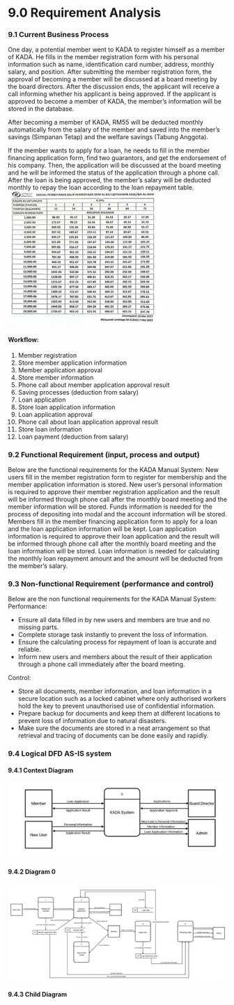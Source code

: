# 9.0 Requirement Analysis
### 9.1 Current Business Process 
One day, a potential member went to KADA to register himself as a member of KADA. He fills in the member registration form with his personal information such as name, identification card number, address, monthly salary, and position. After submitting the member registration form, the approval of becoming a member will be discussed at a board meeting by the board directors. After the discussion ends, the applicant will receive a call informing whether his applicant is being approved. If the applicant is approved to become a member of KADA, the member’s information will be stored in the database. 

After becoming a member of KADA, RM55 will be deducted monthly automatically from the salary of the member and saved into the member’s savings (Simpanan Tetap) and the welfare savings (Tabung Anggota). 

If the member wants to apply for a loan, he needs to fill in the member financing application form, find two guarantors, and get the endorsement of his company. Then, the application will be discussed at the board meeting and he will be informed the status of the application through a phone call. After the loan is being approved, the member’s salary will be deducted monthly to repay the loan according to the loan repayment table.  
![Loan Repayment Table](https://github.com/Bomi3002/TechHigh5/blob/main/Project%20Proposal%20and%20Planning/9.0%20Requirement%20Analysis/Loan%20Repayment%20Table.png)

#### Workflow:
1. Member registration
2. Store member application information
3. Member application approval 
4. Store member information
5. Phone call about member application approval result
6. Saving processes (deduction from salary)
7. Loan application
8. Store loan application information
9. Loan application approval
10. Phone call about loan application approval result
11. Store loan information
12. Loan payment (deduction from salary)

### 9.2 Functional Requirement (input, process and output)
Below are the functional requirements for the KADA Manual System:
New users fill in the member registration form to register for membership and the member application information is stored.
New user’s personal information is required to approve their member registration application and the result will be informed through phone call after the monthly board meeting and the member information will be stored. 
Funds information is needed for the process of depositing into modal and the account information will be stored.
Members fill in the member financing application form to apply for a loan and the loan application information will be kept.
Loan application information is required to approve their loan application and the result will be informed through phone call after the monthly board meeting and the loan information will be stored. 
Loan information is needed for calculating the monthly loan repayment amount and the amount will be deducted from the member’s salary.

### 9.3 Non-functional Requirement (performance and control)
Below are the non functional requirements for the KADA Manual System:
Performance:
- Ensure all data filled in by new users and members are true and no missing parts.
- Complete storage task instantly to prevent the loss of information.
- Ensure the calculating process for repayment of loan is accurate and reliable.
- Inform new users and members about the result of their application through a phone call immediately after the board meeting. 

Control:
- Store all documents, member information, and loan information in a secure location such as a locked cabinet where only authorised workers hold the key to prevent unauthorised use of confidential information.
- Prepare backup for documents and keep them at different locations to prevent loss of information due to natural disasters.
- Make sure the documents are stored in a neat arrangement so that retrieval and tracing of documents can be done easily and rapidly.

### 9.4 Logical DFD AS-IS system 
#### 9.4.1 Context Diagram
![Context Diagram](https://github.com/Bomi3002/TechHigh5/blob/main/Project%20Proposal%20and%20Planning/9.0%20Requirement%20Analysis/Context%20Diagram.jpg)

#### 9.4.2 Diagram 0
![Diagram 0](https://github.com/Bomi3002/TechHigh5/blob/main/Project%20Proposal%20and%20Planning/9.0%20Requirement%20Analysis/Diagram%200.jpg)

#### 9.4.3 Child Diagram



